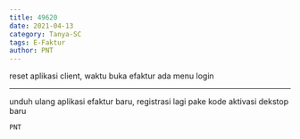 ```yaml
---
title: 49620
date: 2021-04-13
category: Tanya-SC
tags: E-Faktur
author: PNT
---
```


reset aplikasi client, waktu buka efaktur ada menu login

---

unduh ulang aplikasi efaktur baru, registrasi lagi pake kode aktivasi dekstop baru

`PNT`
